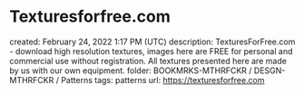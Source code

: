 # Texturesforfree.com

created: February 24, 2022 1:17 PM (UTC)
description: TexturesForFree.com - download high resolution textures, images here are FREE for personal and commercial use without registration. All textures presented here are made by us with our own equipment.
folder: BOOKMRKS-MTHRFCKR / DESGN-MTHRFCKR / Patterns
tags: patterns
url: https://texturesforfree.com